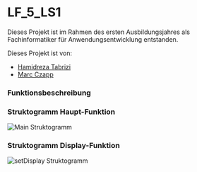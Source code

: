 # LF_5_LS1
Dieses Projekt ist im Rahmen des ersten Ausbildungsjahres als Fachinformatiker für Anwendungsentwicklung entstanden.

Dieses Projekt ist von:
- [Hamidreza Tabrizi]()
- [Marc Czapp]()

### Funktionsbeschreibung



### Struktogramm Haupt-Funktion

![Main Struktogramm](https://github.com/Dashfire/LF_5_LS1/assets/1838613/05b64460-7535-4b26-92fe-e631e98d67bb)

### Struktogramm Display-Funktion

![setDisplay Struktogramm](https://github.com/Dashfire/LF_5_LS1/assets/1838613/3e185313-61a1-43dd-855b-c79fb16a4fa0)

